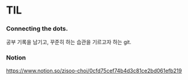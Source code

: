 # TIL

### Connecting the dots.

공부 기록을 남기고, 꾸준히 하는 습관을 기르고자 하는 git.

### Notion 
https://www.notion.so/zisoo-choi/0cfd75cef74b4d3c81ce2bd061efb219
